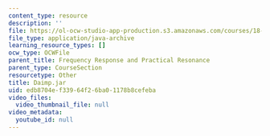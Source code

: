 ```yaml
---
content_type: resource
description: ''
file: https://ol-ocw-studio-app-production.s3.amazonaws.com/courses/18-03sc-differential-equations-fall-2011/edb8704ef33964f26ba01178b8cefeba_Daimp.jar
file_type: application/java-archive
learning_resource_types: []
ocw_type: OCWFile
parent_title: Frequency Response and Practical Resonance
parent_type: CourseSection
resourcetype: Other
title: Daimp.jar
uid: edb8704e-f339-64f2-6ba0-1178b8cefeba
video_files:
  video_thumbnail_file: null
video_metadata:
  youtube_id: null
---
```

